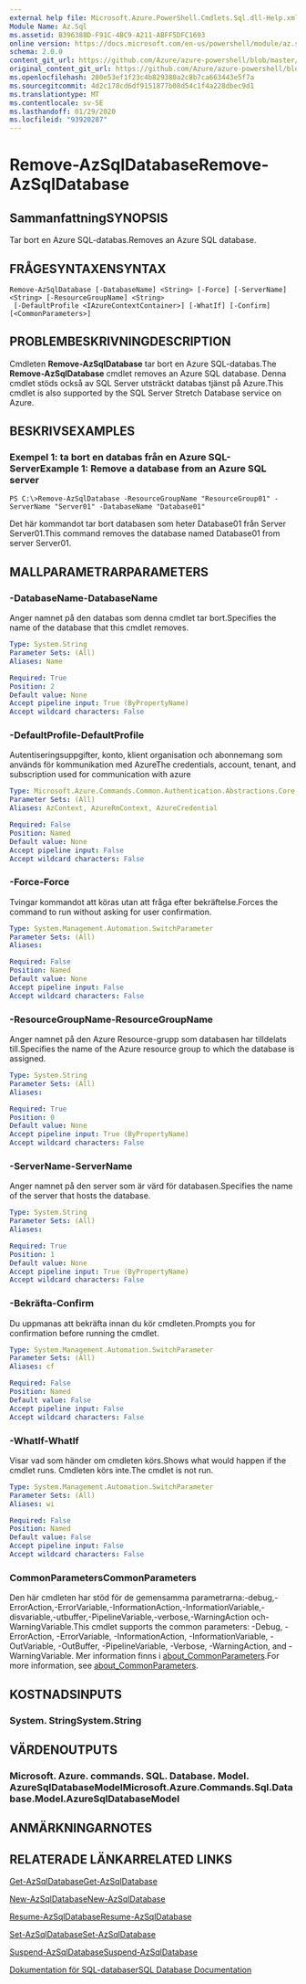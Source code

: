```yaml
---
external help file: Microsoft.Azure.PowerShell.Cmdlets.Sql.dll-Help.xml
Module Name: Az.Sql
ms.assetid: B396388D-F91C-4BC9-A211-ABFF5DFC1693
online version: https://docs.microsoft.com/en-us/powershell/module/az.sql/remove-azsqldatabase
schema: 2.0.0
content_git_url: https://github.com/Azure/azure-powershell/blob/master/src/Sql/Sql/help/Remove-AzSqlDatabase.md
original_content_git_url: https://github.com/Azure/azure-powershell/blob/master/src/Sql/Sql/help/Remove-AzSqlDatabase.md
ms.openlocfilehash: 200e53ef1f23c4b829380a2c8b7ca663443e5f7a
ms.sourcegitcommit: 4d2c178cd6df9151877b08d54c1f4a228dbec9d1
ms.translationtype: MT
ms.contentlocale: sv-SE
ms.lasthandoff: 01/29/2020
ms.locfileid: "93920287"
---
```

# <span data-ttu-id="7572e-101">Remove-AzSqlDatabase</span><span class="sxs-lookup"><span data-stu-id="7572e-101">Remove-AzSqlDatabase</span></span>

## <span data-ttu-id="7572e-102">Sammanfattning</span><span class="sxs-lookup"><span data-stu-id="7572e-102">SYNOPSIS</span></span>
<span data-ttu-id="7572e-103">Tar bort en Azure SQL-databas.</span><span class="sxs-lookup"><span data-stu-id="7572e-103">Removes an Azure SQL database.</span></span>

## <span data-ttu-id="7572e-104">FRÅGESYNTAXEN</span><span class="sxs-lookup"><span data-stu-id="7572e-104">SYNTAX</span></span>

```
Remove-AzSqlDatabase [-DatabaseName] <String> [-Force] [-ServerName] <String> [-ResourceGroupName] <String>
 [-DefaultProfile <IAzureContextContainer>] [-WhatIf] [-Confirm] [<CommonParameters>]
```

## <span data-ttu-id="7572e-105">PROBLEMBESKRIVNING</span><span class="sxs-lookup"><span data-stu-id="7572e-105">DESCRIPTION</span></span>
<span data-ttu-id="7572e-106">Cmdleten **Remove-AzSqlDatabase** tar bort en Azure SQL-databas.</span><span class="sxs-lookup"><span data-stu-id="7572e-106">The **Remove-AzSqlDatabase** cmdlet removes an Azure SQL database.</span></span>
<span data-ttu-id="7572e-107">Denna cmdlet stöds också av SQL Server utsträckt databas tjänst på Azure.</span><span class="sxs-lookup"><span data-stu-id="7572e-107">This cmdlet is also supported by the SQL Server Stretch Database service on Azure.</span></span>

## <span data-ttu-id="7572e-108">BESKRIVS</span><span class="sxs-lookup"><span data-stu-id="7572e-108">EXAMPLES</span></span>

### <span data-ttu-id="7572e-109">Exempel 1: ta bort en databas från en Azure SQL-Server</span><span class="sxs-lookup"><span data-stu-id="7572e-109">Example 1: Remove a database from an Azure SQL server</span></span>
```
PS C:\>Remove-AzSqlDatabase -ResourceGroupName "ResourceGroup01" -ServerName "Server01" -DatabaseName "Database01"
```

<span data-ttu-id="7572e-110">Det här kommandot tar bort databasen som heter Database01 från Server Server01.</span><span class="sxs-lookup"><span data-stu-id="7572e-110">This command removes the database named Database01 from server Server01.</span></span>

## <span data-ttu-id="7572e-111">MALLPARAMETRAR</span><span class="sxs-lookup"><span data-stu-id="7572e-111">PARAMETERS</span></span>

### <span data-ttu-id="7572e-112">-DatabaseName</span><span class="sxs-lookup"><span data-stu-id="7572e-112">-DatabaseName</span></span>
<span data-ttu-id="7572e-113">Anger namnet på den databas som denna cmdlet tar bort.</span><span class="sxs-lookup"><span data-stu-id="7572e-113">Specifies the name of the database that this cmdlet removes.</span></span>

```yaml
Type: System.String
Parameter Sets: (All)
Aliases: Name

Required: True
Position: 2
Default value: None
Accept pipeline input: True (ByPropertyName)
Accept wildcard characters: False
```

### <span data-ttu-id="7572e-114">-DefaultProfile</span><span class="sxs-lookup"><span data-stu-id="7572e-114">-DefaultProfile</span></span>
<span data-ttu-id="7572e-115">Autentiseringsuppgifter, konto, klient organisation och abonnemang som används för kommunikation med Azure</span><span class="sxs-lookup"><span data-stu-id="7572e-115">The credentials, account, tenant, and subscription used for communication with azure</span></span>

```yaml
Type: Microsoft.Azure.Commands.Common.Authentication.Abstractions.Core.IAzureContextContainer
Parameter Sets: (All)
Aliases: AzContext, AzureRmContext, AzureCredential

Required: False
Position: Named
Default value: None
Accept pipeline input: False
Accept wildcard characters: False
```

### <span data-ttu-id="7572e-116">-Force</span><span class="sxs-lookup"><span data-stu-id="7572e-116">-Force</span></span>
<span data-ttu-id="7572e-117">Tvingar kommandot att köras utan att fråga efter bekräftelse.</span><span class="sxs-lookup"><span data-stu-id="7572e-117">Forces the command to run without asking for user confirmation.</span></span>

```yaml
Type: System.Management.Automation.SwitchParameter
Parameter Sets: (All)
Aliases:

Required: False
Position: Named
Default value: None
Accept pipeline input: False
Accept wildcard characters: False
```

### <span data-ttu-id="7572e-118">-ResourceGroupName</span><span class="sxs-lookup"><span data-stu-id="7572e-118">-ResourceGroupName</span></span>
<span data-ttu-id="7572e-119">Anger namnet på den Azure Resource-grupp som databasen har tilldelats till.</span><span class="sxs-lookup"><span data-stu-id="7572e-119">Specifies the name of the Azure resource group to which the database is assigned.</span></span>

```yaml
Type: System.String
Parameter Sets: (All)
Aliases:

Required: True
Position: 0
Default value: None
Accept pipeline input: True (ByPropertyName)
Accept wildcard characters: False
```

### <span data-ttu-id="7572e-120">-ServerName</span><span class="sxs-lookup"><span data-stu-id="7572e-120">-ServerName</span></span>
<span data-ttu-id="7572e-121">Anger namnet på den server som är värd för databasen.</span><span class="sxs-lookup"><span data-stu-id="7572e-121">Specifies the name of the server that hosts the database.</span></span>

```yaml
Type: System.String
Parameter Sets: (All)
Aliases:

Required: True
Position: 1
Default value: None
Accept pipeline input: True (ByPropertyName)
Accept wildcard characters: False
```

### <span data-ttu-id="7572e-122">-Bekräfta</span><span class="sxs-lookup"><span data-stu-id="7572e-122">-Confirm</span></span>
<span data-ttu-id="7572e-123">Du uppmanas att bekräfta innan du kör cmdleten.</span><span class="sxs-lookup"><span data-stu-id="7572e-123">Prompts you for confirmation before running the cmdlet.</span></span>

```yaml
Type: System.Management.Automation.SwitchParameter
Parameter Sets: (All)
Aliases: cf

Required: False
Position: Named
Default value: False
Accept pipeline input: False
Accept wildcard characters: False
```

### <span data-ttu-id="7572e-124">-WhatIf</span><span class="sxs-lookup"><span data-stu-id="7572e-124">-WhatIf</span></span>
<span data-ttu-id="7572e-125">Visar vad som händer om cmdleten körs.</span><span class="sxs-lookup"><span data-stu-id="7572e-125">Shows what would happen if the cmdlet runs.</span></span>
<span data-ttu-id="7572e-126">Cmdleten körs inte.</span><span class="sxs-lookup"><span data-stu-id="7572e-126">The cmdlet is not run.</span></span>

```yaml
Type: System.Management.Automation.SwitchParameter
Parameter Sets: (All)
Aliases: wi

Required: False
Position: Named
Default value: False
Accept pipeline input: False
Accept wildcard characters: False
```

### <span data-ttu-id="7572e-127">CommonParameters</span><span class="sxs-lookup"><span data-stu-id="7572e-127">CommonParameters</span></span>
<span data-ttu-id="7572e-128">Den här cmdleten har stöd för de gemensamma parametrarna:-debug,-ErrorAction,-ErrorVariable,-InformationAction,-InformationVariable,-disvariable,-utbuffer,-PipelineVariable,-verbose,-WarningAction och-WarningVariable.</span><span class="sxs-lookup"><span data-stu-id="7572e-128">This cmdlet supports the common parameters: -Debug, -ErrorAction, -ErrorVariable, -InformationAction, -InformationVariable, -OutVariable, -OutBuffer, -PipelineVariable, -Verbose, -WarningAction, and -WarningVariable.</span></span> <span data-ttu-id="7572e-129">Mer information finns i [about_CommonParameters](https://go.microsoft.com/fwlink/?LinkID=113216).</span><span class="sxs-lookup"><span data-stu-id="7572e-129">For more information, see [about_CommonParameters](https://go.microsoft.com/fwlink/?LinkID=113216).</span></span>

## <span data-ttu-id="7572e-130">KOSTNADS</span><span class="sxs-lookup"><span data-stu-id="7572e-130">INPUTS</span></span>

### <span data-ttu-id="7572e-131">System. String</span><span class="sxs-lookup"><span data-stu-id="7572e-131">System.String</span></span>

## <span data-ttu-id="7572e-132">VÄRDEN</span><span class="sxs-lookup"><span data-stu-id="7572e-132">OUTPUTS</span></span>

### <span data-ttu-id="7572e-133">Microsoft. Azure. commands. SQL. Database. Model. AzureSqlDatabaseModel</span><span class="sxs-lookup"><span data-stu-id="7572e-133">Microsoft.Azure.Commands.Sql.Database.Model.AzureSqlDatabaseModel</span></span>

## <span data-ttu-id="7572e-134">ANMÄRKNINGAR</span><span class="sxs-lookup"><span data-stu-id="7572e-134">NOTES</span></span>

## <span data-ttu-id="7572e-135">RELATERADE LÄNKAR</span><span class="sxs-lookup"><span data-stu-id="7572e-135">RELATED LINKS</span></span>

[<span data-ttu-id="7572e-136">Get-AzSqlDatabase</span><span class="sxs-lookup"><span data-stu-id="7572e-136">Get-AzSqlDatabase</span></span>](./Get-AzSqlDatabase.md)

[<span data-ttu-id="7572e-137">New-AzSqlDatabase</span><span class="sxs-lookup"><span data-stu-id="7572e-137">New-AzSqlDatabase</span></span>](./New-AzSqlDatabase.md)

[<span data-ttu-id="7572e-138">Resume-AzSqlDatabase</span><span class="sxs-lookup"><span data-stu-id="7572e-138">Resume-AzSqlDatabase</span></span>](./Resume-AzSqlDatabase.md)

[<span data-ttu-id="7572e-139">Set-AzSqlDatabase</span><span class="sxs-lookup"><span data-stu-id="7572e-139">Set-AzSqlDatabase</span></span>](./Set-AzSqlDatabase.md)

[<span data-ttu-id="7572e-140">Suspend-AzSqlDatabase</span><span class="sxs-lookup"><span data-stu-id="7572e-140">Suspend-AzSqlDatabase</span></span>](./Suspend-AzSqlDatabase.md)

[<span data-ttu-id="7572e-141">Dokumentation för SQL-databaser</span><span class="sxs-lookup"><span data-stu-id="7572e-141">SQL Database Documentation</span></span>](https://docs.microsoft.com/azure/sql-database/)


